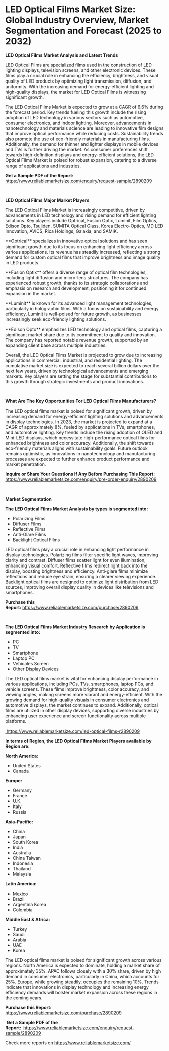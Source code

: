 <p><h1>LED Optical Films Market Size: Global Industry Overview, Market Segmentation and Forecast (2025 to 2032)</h1></p><p><strong>LED Optical Films Market Analysis and Latest Trends</strong></p>
<p><p>LED Optical Films are specialized films used in the construction of LED lighting displays, television screens, and other electronic devices. These films play a crucial role in enhancing the efficiency, brightness, and visual quality of LED products by optimizing light transmission, diffusion, and uniformity. With the increasing demand for energy-efficient lighting and high-quality displays, the market for LED Optical Films is witnessing significant growth.</p><p>The LED Optical Films Market is expected to grow at a CAGR of 6.6% during the forecast period. Key trends fueling this growth include the rising adoption of LED technology in various sectors such as automotive, consumer electronics, and indoor lighting. Moreover, advancements in nanotechnology and materials science are leading to innovative film designs that improve optical performance while reducing costs. Sustainability trends also promote the use of eco-friendly materials in manufacturing films. Additionally, the demand for thinner and lighter displays in mobile devices and TVs is further driving the market. As consumer preferences shift towards high-definition displays and energy-efficient solutions, the LED Optical Films Market is poised for robust expansion, catering to a diverse range of applications and industries.</p></p>
<p><strong>Get a Sample PDF of the Report:&nbsp;</strong> <a href="https://www.reliablemarketsize.com/enquiry/request-sample/2890209?utm_campaign=2384&utm_medium=2&utm_source=Github&utm_content=ia&utm_term=14032025&utm_id=led-optical-films">https://www.reliablemarketsize.com/enquiry/request-sample/2890209</a></p>
<p>&nbsp;</p>
<p><strong>LED Optical Films Major Market Players</strong></p>
<p><p>The LED Optical Films Market is increasingly competitive, driven by advancements in LED technology and rising demand for efficient lighting solutions. Key players include Optrical, Fusion Optix, Luminit, Film Optics, Edison Opto, Tsujiden, SUMITA Optical Glass, Korea Electro-Optics, MD LED Innovation, AVICS, Rica Holdings, Galaxia, and SAMIK.</p><p>**Optrical** specializes in innovative optical solutions and has seen significant growth due to its focus on enhancing light efficiency across various applications. Its revenue has steadily increased, reflecting a strong demand for custom optical films that improve brightness and image quality in LED products.</p><p>**Fusion Optix** offers a diverse range of optical film technologies, including light diffusion and micro-lens structures. The company has experienced robust growth, thanks to its strategic collaborations and emphasis on research and development, positioning it for continued expansion in the market.</p><p>**Luminit** is known for its advanced light management technologies, particularly in holographic films. With a focus on sustainability and energy efficiency, Luminit is well-poised for future growth, as businesses increasingly seek eco-friendly lighting solutions.</p><p>**Edison Opto** emphasizes LED technology and optical films, capturing a significant market share due to its commitment to quality and innovation. The company has reported notable revenue growth, supported by an expanding client base across multiple industries.</p><p>Overall, the LED Optical Films Market is projected to grow due to increasing applications in commercial, industrial, and residential lighting. The cumulative market size is expected to reach several billion dollars over the next few years, driven by technological advancements and emerging markets. Key players are setting the stage for substantial contributions to this growth through strategic investments and product innovations.</p></p>
<p>&nbsp;</p>
<p><strong>What Are The Key Opportunities For LED Optical Films Manufacturers?</strong></p>
<p><p>The LED optical films market is poised for significant growth, driven by increasing demand for energy-efficient lighting solutions and advancements in display technologies. In 2023, the market is projected to expand at a CAGR of approximately 8%, fueled by applications in TVs, smartphones, and automotive lighting. Key trends include the rising adoption of OLED and Mini-LED displays, which necessitate high-performance optical films for enhanced brightness and color accuracy. Additionally, the shift towards eco-friendly materials aligns with sustainability goals. Future outlook remains optimistic, as innovations in nanotechnology and manufacturing processes are expected to further enhance product performance and market penetration.</p></p>
<p><strong>Inquire or Share Your Questions If Any Before Purchasing This Report:</strong> <a href="https://www.reliablemarketsize.com/enquiry/pre-order-enquiry/2890209?utm_campaign=2384&utm_medium=2&utm_source=Github&utm_content=ia&utm_term=14032025&utm_id=led-optical-films">https://www.reliablemarketsize.com/enquiry/pre-order-enquiry/2890209</a></p>
<p>&nbsp;</p>
<p><strong>Market Segmentation</strong></p>
<p><strong>The LED Optical Films Market Analysis by types is segmented into:</strong></p>
<p><ul><li>Polarizing Films</li><li>Diffuser Films</li><li>Reflective Films</li><li>Anti-Glare Films</li><li>Backlight Optical Films</li></ul></p>
<p><p>LED optical films play a crucial role in enhancing light performance in display technologies. Polarizing films filter specific light waves, improving clarity and contrast. Diffuser films scatter light for even illumination, enhancing visual comfort. Reflective films redirect light back into the display, boosting brightness and efficiency. Anti-glare films minimize reflections and reduce eye strain, ensuring a clearer viewing experience. Backlight optical films are designed to optimize light distribution from LED sources, improving overall display quality in devices like televisions and smartphones.</p></p>
<p><strong>Purchase this Report:&nbsp;</strong><a href="https://www.reliablemarketsize.com/purchase/2890209?utm_campaign=2384&utm_medium=2&utm_source=Github&utm_content=ia&utm_term=14032025&utm_id=led-optical-films">https://www.reliablemarketsize.com/purchase/2890209</a></p>
<p>&nbsp;</p>
<p><strong>The LED Optical Films Market Industry Research by Application is segmented into:</strong></p>
<p><ul><li>PC</li><li>TV</li><li>Smartphone</li><li>Laptop PC</li><li>Vehicales Screen</li><li>Other Display Devices</li></ul></p>
<p><p>The LED optical films market is vital for enhancing display performance in various applications, including PCs, TVs, smartphones, laptop PCs, and vehicle screens. These films improve brightness, color accuracy, and viewing angles, making screens more vibrant and energy-efficient. With the growing demand for high-quality visuals in consumer electronics and automotive displays, the market continues to expand. Additionally, optical films are utilized in other display devices, supporting diverse industries by enhancing user experience and screen functionality across multiple platforms.</p></p>
<p><a href="https://www.reliablemarketsize.com/led-optical-films-r2890209?utm_campaign=2384&utm_medium=2&utm_source=Github&utm_content=ia&utm_term=14032025&utm_id=led-optical-films">&nbsp;https://www.reliablemarketsize.com/led-optical-films-r2890209</a></p>
<p><strong>In terms of Region, the LED Optical Films Market Players available by Region are:</strong></p>
<p>
    <p> <strong> North America: </strong>
        <ul>
            <li>United States</li>
            <li>Canada</li>
        </ul>
        </p> 
    <p> <strong> Europe: </strong>
        <ul>
            <li>Germany</li>
            <li>France</li>
            <li>U.K.</li>
            <li>Italy</li>
            <li>Russia</li>
        </ul>
        </p> 
    <p> <strong> Asia-Pacific: </strong>
        <ul>
            <li>China</li>
            <li>Japan</li>
            <li>South Korea</li>
            <li>India</li>
            <li>Australia</li>
            <li>China Taiwan</li>
            <li>Indonesia</li>
            <li>Thailand</li>
            <li>Malaysia</li>
        </ul>
        </p> 
    <p> <strong> Latin America: </strong>
        <ul>
            <li>Mexico</li>
            <li>Brazil</li>
            <li>Argentina Korea</li>
            <li>Colombia</li>
        </ul>
        </p> 
    <p> <strong> Middle East & Africa: </strong>
        <ul>
            <li>Turkey</li>
            <li>Saudi</li>
            <li>Arabia</li>
            <li>UAE</li>
            <li>Korea</li>
        </ul>
    </p>
    </p>
<p><p>The LED optical films market is poised for significant growth across various regions. North America is expected to dominate, holding a market share of approximately 35%. APAC follows closely with a 30% share, driven by high demand in consumer electronics, particularly in China, which accounts for 25%. Europe, while growing steadily, occupies the remaining 10%. Trends indicate that innovations in display technology and increasing energy efficiency demands will bolster market expansion across these regions in the coming years.</p></p>
<p><strong>Purchase this Report: </strong><a href="https://www.reliablemarketsize.com/purchase/2890209?utm_campaign=2384&utm_medium=2&utm_source=Github&utm_content=ia&utm_term=14032025&utm_id=led-optical-films">https://www.reliablemarketsize.com/purchase/2890209</a></p>
<p>&nbsp;<strong>Get a Sample PDF of the Report:&nbsp;&nbsp;</strong><a href="https://www.reliablemarketsize.com/enquiry/request-sample/2890209?utm_campaign=2384&utm_medium=2&utm_source=Github&utm_content=ia&utm_term=14032025&utm_id=led-optical-films">https://www.reliablemarketsize.com/enquiry/request-sample/2890209</a></p>
<p><strong></strong></p>
<p>Check more reports on <a href="https://www.reliablemarketsize.com/?utm_campaign=2384&utm_medium=2&utm_source=Github&utm_content=ia&utm_term=14032025&utm_id=led-optical-films">https://www.reliablemarketsize.com/</a></p>